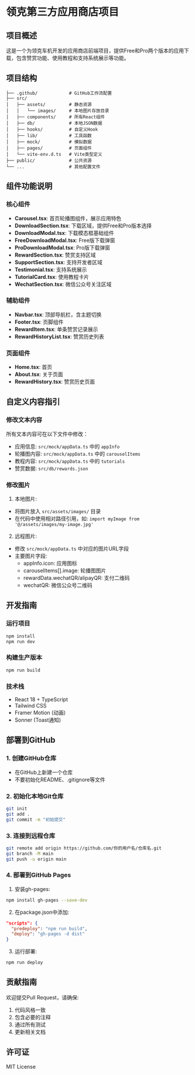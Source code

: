 # 领克第三方应用商店项目

## 项目概述
这是一个为领克车机开发的应用商店前端项目，提供Free和Pro两个版本的应用下载，包含赞赏功能、使用教程和支持系统展示等功能。

## 项目结构
```
├── .github/            # GitHub工作流配置
├── src/
│   ├── assets/         # 静态资源
│   │   └── images/     # 本地图片存放目录
│   ├── components/     # 所有React组件
│   ├── db/             # 本地JSON数据
│   ├── hooks/          # 自定义Hook
│   ├── lib/            # 工具函数
│   ├── mock/           # 模拟数据
│   ├── pages/          # 页面组件
│   └── vite-env.d.ts   # Vite类型定义
├── public/             # 公共资源
└── ...                 # 其他配置文件
```

## 组件功能说明

### 核心组件
- **Carousel.tsx**: 首页轮播图组件，展示应用特色
- **DownloadSection.tsx**: 下载区域，提供Free和Pro版本选择
- **DownloadModal.tsx**: 下载模态框基础组件
- **FreeDownloadModal.tsx**: Free版下载弹窗
- **ProDownloadModal.tsx**: Pro版下载弹窗
- **RewardSection.tsx**: 赞赏支持区域
- **SupportSection.tsx**: 支持开发者区域
- **Testimonial.tsx**: 支持系统展示
- **TutorialCard.tsx**: 使用教程卡片
- **WechatSection.tsx**: 微信公众号关注区域

### 辅助组件
- **Navbar.tsx**: 顶部导航栏，含主题切换
- **Footer.tsx**: 页脚组件
- **RewardItem.tsx**: 单条赞赏记录展示
- **RewardHistoryList.tsx**: 赞赏历史列表

### 页面组件
- **Home.tsx**: 首页
- **About.tsx**: 关于页面
- **RewardHistory.tsx**: 赞赏历史页面

## 自定义内容指引

### 修改文本内容
所有文本内容可在以下文件中修改：
- 应用信息: `src/mock/appData.ts` 中的 `appInfo`
- 轮播图内容: `src/mock/appData.ts` 中的 `carouselItems`
- 教程内容: `src/mock/appData.ts` 中的 `tutorials`
- 赞赏数据: `src/db/rewards.json`

### 修改图片
1. 本地图片:
- 将图片放入 `src/assets/images/` 目录
- 在代码中使用相对路径引用，如: `import myImage from '@/assets/images/my-image.jpg'`

2. 远程图片:
- 修改 `src/mock/appData.ts` 中对应的图片URL字段
- 主要图片字段:
  - appInfo.icon: 应用图标
  - carouselItems[].image: 轮播图图片
  - rewardData.wechatQR/alipayQR: 支付二维码
  - wechatQR: 微信公众号二维码

## 开发指南

### 运行项目
```bash
npm install
npm run dev
```

### 构建生产版本
```bash
npm run build
```

### 技术栈
- React 18 + TypeScript
- Tailwind CSS
- Framer Motion (动画)
- Sonner (Toast通知)

## 部署到GitHub

### 1. 创建GitHub仓库
- 在GitHub上新建一个仓库
- 不要初始化README、.gitignore等文件

### 2. 初始化本地Git仓库
```bash
git init
git add .
git commit -m "初始提交"
```

### 3. 连接到远程仓库
```bash
git remote add origin https://github.com/你的用户名/仓库名.git
git branch -M main
git push -u origin main
```

### 4. 部署到GitHub Pages
1. 安装gh-pages:
```bash
npm install gh-pages --save-dev
```

2. 在package.json中添加:
```json
"scripts": {
  "predeploy": "npm run build",
  "deploy": "gh-pages -d dist"
}
```

3. 运行部署:
```bash
npm run deploy
```

## 贡献指南
欢迎提交Pull Request，请确保:
1. 代码风格一致
2. 包含必要的注释
3. 通过所有测试
4. 更新相关文档

## 许可证
MIT License
